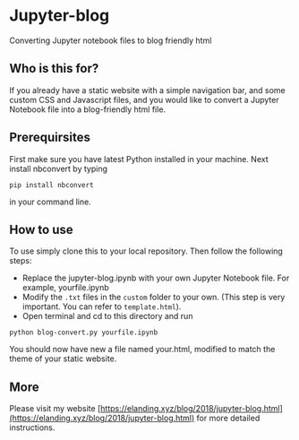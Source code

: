 # Jupyter-blog
Converting Jupyter notebook files to blog friendly html

## Who is this for?

If you already have a static website with a simple navigation bar, and some custom CSS and Javascript files, and you would like to convert a Jupyter Notebook file into a blog-friendly html file.


## Prerequirsites

First make sure you have latest Python installed in your machine. Next install nbconvert by typing

```
pip install nbconvert
```
in your command line.

## How to use
To use simply clone this to your local repository. Then follow the following steps:

* Replace the jupyter-blog.ipynb with your own Jupyter Notebook file. For example, yourfile.ipynb
* Modify the `.txt` files in the `custom` folder to your own. (This step is very important. You can refer to `template.html`).
* Open terminal and cd to this directory and run

```
python blog-convert.py yourfile.ipynb
```

You should now have new a file named your.html, modified to match the theme of your static website.

## More
Please visit my website [https://elanding.xyz/blog/2018/jupyter-blog.html](https://elanding.xyz/blog/2018/jupyter-blog.html) for more detailed instructions.
